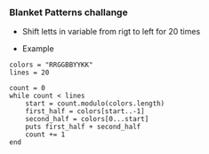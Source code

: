 ### Blanket Patterns challange 

* Shift letts in variable from rigt to left for 20 times 

* Example 

```
colors = "RRGGBBYYKK"
lines = 20

count = 0
while count < lines 
    start = count.modulo(colors.length)
    first_half = colors[start..-1]
    second_half = colors[0...start]
    puts first_half + second_half 
    count += 1
end 
```




